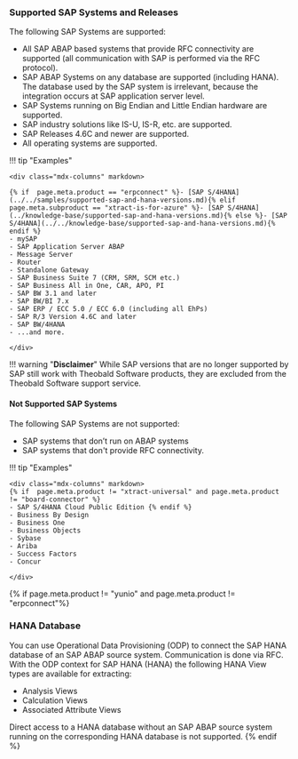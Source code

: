 ### Supported SAP Systems and Releases

The following SAP Systems are supported:

- All SAP ABAP based systems that provide RFC connectivity are supported (all communication with SAP is performed via the RFC protocol). 
- SAP ABAP Systems on any database are supported (including HANA). The database used by the SAP system is irrelevant, because the integration occurs at SAP application server level.
- SAP Systems running on Big Endian and Little Endian hardware are supported.
- SAP industry solutions like IS-U, IS-R, etc. are supported.
- SAP Releases 4.6C and newer are supported. 
- All operating systems are supported.

!!! tip "Examples"

	<div class="mdx-columns" markdown>

	{% if  page.meta.product == "erpconnect" %}- [SAP S/4HANA](../../samples/supported-sap-and-hana-versions.md){% elif page.meta.subproduct == "xtract-is-for-azure" %}- [SAP S/4HANA](../knowledge-base/supported-sap-and-hana-versions.md){% else %}- [SAP S/4HANA](../../knowledge-base/supported-sap-and-hana-versions.md){% endif %}
	- mySAP
	- SAP Application Server ABAP
	- Message Server
	- Router
	- Standalone Gateway
	- SAP Business Suite 7 (CRM, SRM, SCM etc.)
	- SAP Business All in One, CAR, APO, PI
	- SAP BW 3.1 and later
	- SAP BW/BI 7.x
	- SAP ERP / ECC 5.0 / ECC 6.0 (including all EhPs)
	- SAP R/3 Version 4.6C and later
	- SAP BW/4HANA 
	- ...and more.

	</div>

!!! warning "**Disclaimer**" 
	While SAP versions that are no longer supported by SAP still work with Theobald Software products, they are excluded from the Theobald Software support service.

#### Not Supported SAP Systems

The following SAP Systems are not supported:
- SAP systems that don’t run on ABAP systems 
- SAP systems that don't provide RFC connectivity. <br>

!!! tip "Examples"

	<div class="mdx-columns" markdown>
    {% if  page.meta.product != "xtract-universal" and page.meta.product != "board-connector" %}
    - SAP S/4HANA Cloud Public Edition {% endif %}
	- Business By Design
	- Business One
	- Business Objects
	- Sybase
	- Ariba
	- Success Factors
	- Concur

	</div>

{% if page.meta.product != "yunio" and page.meta.product != "erpconnect"%}
### HANA Database
You can use Operational Data Provisioning (ODP) to connect the SAP HANA database of an SAP ABAP source system. 
Communication is done via RFC. 
With the ODP context for SAP HANA (HANA) the following HANA View types are available for extracting:
- Analysis Views
- Calculation Views
- Associated Attribute Views

Direct access to a HANA database without an SAP ABAP source system running on the corresponding HANA database is not supported.
{% endif %}